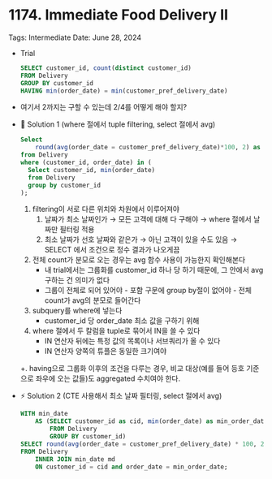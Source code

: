# 1174. Immediate Food Delivery II

Tags: Intermediate
Date: June 28, 2024

- Trial
    
    ```sql
    SELECT customer_id, count(distinct customer_id) 
    FROM Delivery
    GROUP BY customer_id
    HAVING min(order_date) = min(customer_pref_delivery_date)
    ```
    
- 여기서 2까지는 구할 수 있는데 2/4를 어떻게 해야 할지?
- 🐢 Solution 1 (where 절에서 tuple filtering, select 절에서 avg)
    
    ```sql
    Select 
        round(avg(order_date = customer_pref_delivery_date)*100, 2) as immediate_percentage
    from Delivery
    where (customer_id, order_date) in (
      Select customer_id, min(order_date) 
      from Delivery
      group by customer_id
    );
    ```
    
    1. filtering이 서로 다른 위치와 차원에서 이루어져야 
        1. 날짜가 최소 날짜인가 → 모든 고객에 대해 다 구해야 → where 절에서 날짜만 필터링 적용 
        2. 최소 날짜가 선호 날짜와 같은가 → 아닌 고객이 있을 수도 있음 → SELECT 에서 조건으로 정수 결과가 나오게끔 
    2. 전체 count가 분모로 오는 경우는 avg 함수 사용이 가능한지 확인해본다 
        - 내 trial에서는 그룹화를 customer_id 하나 당 하기 때문에, 그 안에서 avg 구하는 건 의미가 없다
        - 그룹이 전체로 되어 있어야 - 포함 구문에 group by절이 없어야 - 전체 count가 avg의 분모로 들어간다
    3. subquery를 where에 넣는다 
        - customer_id 당 order_date 최소 값을 구하기 위해
    4. where 절에서 두 칼럼을 tuple로 묶어서 IN을 쓸 수 있다 
        - IN 연산자 뒤에는 특정 값의 목록이나 서브쿼리가 올 수 있다
        - IN 연산자 양쪽의 튜플은 동일한 크기여야
    
    +. having으로 그룹화 이후의 조건을 다루는 경우, 비교 대상(예를 들어 등호 기준으로 좌우에 오는 값들)도 aggregated 수치여야 한다. 
    
- ⚡️ Solution 2 (CTE 사용해서 최소 날짜 필터링, select 절에서 avg)
    
    ```sql
    WITH min_date 
        AS (SELECT customer_id as cid, min(order_date) as min_order_date, min(customer_pref_delivery_date) as pref_date
            FROM Delivery
            GROUP BY customer_id)
    SELECT round(avg(order_date = customer_pref_delivery_date) * 100, 2) AS immediate_percentage
    FROM Delivery
        INNER JOIN min_date md 
        ON customer_id = cid and order_date = min_order_date;
    ```